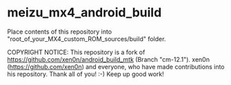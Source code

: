 # meizu_mx4_android_build
Place contents of this repository into "root_of_your_MX4_custom_ROM_sources/build" folder.

COPYRIGHT NOTICE: 
This repository is a fork of https://github.com/xen0n/android_build_mtk (Branch "cm-12.1"). 
xen0n (https://github.com/xen0n) and everyone, who have made contributions into his repository.
Thank all of you! :-) Keep up good work!
